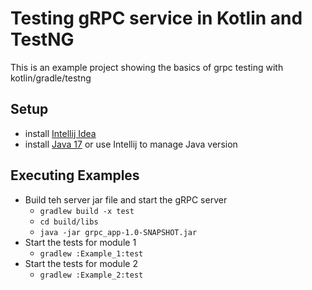 # Testing gRPC service in Kotlin and TestNG
This is an example project showing the basics of grpc testing with kotlin/gradle/testng

## Setup 
* install [Intellij Idea](https://www.jetbrains.com/idea/download/?section=linux)
* install [Java 17](https://www.oracle.com/java/technologies/javase/jdk17-archive-downloads.html) or use Intellij to manage Java version

## Executing Examples

* Build teh server jar file and start the gRPC server
  * `gradlew build -x test`
  * `cd build/libs`
  * `java -jar grpc_app-1.0-SNAPSHOT.jar`
* Start the tests for module 1
  * `gradlew :Example_1:test`
* Start the tests for module 2
  * `gradlew :Example_2:test`